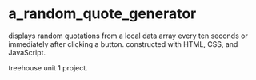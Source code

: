 # a_random_quote_generator
displays random quotations from a local data array every ten seconds or immediately after clicking a button. 
constructed with HTML, CSS, and JavaScript. 

treehouse unit 1 project. 
